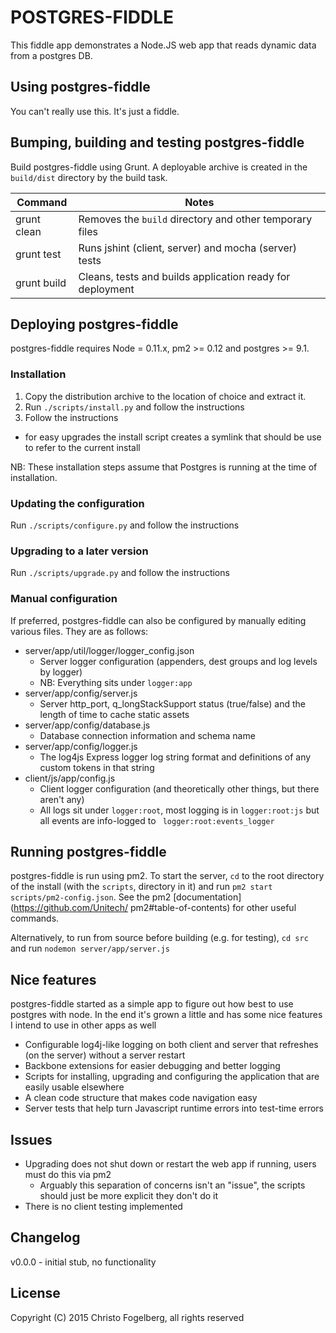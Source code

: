 # POSTGRES-FIDDLE

This fiddle app demonstrates a Node.JS web app that reads dynamic data from a postgres DB.

## Using postgres-fiddle

You can't really use this. It's just a fiddle.

## Bumping, building and testing postgres-fiddle

Build postgres-fiddle using Grunt. A deployable archive is created in the `build/dist`
directory by the build task.

Command                     | Notes
----------------------------|---------------------------------------------------------------------
grunt clean                 | Removes the `build` directory and other temporary files
grunt test                  | Runs jshint (client, server) and mocha (server) tests
grunt build                 | Cleans, tests and builds application ready for deployment

## Deploying postgres-fiddle

postgres-fiddle requires Node = 0.11.x, pm2 >= 0.12 and postgres >= 9.1.

### Installation

1. Copy the distribution archive to the location of choice and extract it.
2. Run `./scripts/install.py` and follow the instructions
3. Follow the instructions
  - for easy upgrades the install script creates a symlink that should be use to refer to the current install

NB: These installation steps assume that Postgres is running at the time of installation.

### Updating the configuration

Run `./scripts/configure.py` and follow the instructions

### Upgrading to a later version

Run `./scripts/upgrade.py` and follow the instructions

### Manual configuration

If preferred, postgres-fiddle can also be configured by manually editing various files. They are as follows:

- server/app/util/logger/logger_config.json
  - Server logger configuration (appenders, dest groups and log levels by logger)
  - NB: Everything sits under `logger:app`
- server/app/config/server.js
  - Server http_port, q_longStackSupport status (true/false) and the length of time to cache static assets
- server/app/config/database.js
  - Database connection information and schema name
- server/app/config/logger.js
  - The log4js Express logger log string format and definitions of any custom tokens in that string
- client/js/app/config.js
  - Client logger configuration (and theoretically other things, but there aren't any)
  - All logs sit under `logger:root`, most logging is in `logger:root:js` but all events are info-logged to `
    logger:root:events_logger`

## Running postgres-fiddle

postgres-fiddle is run using pm2. To start the server, `cd` to the root directory of the install (with the `scripts`,
directory in it) and run `pm2 start scripts/pm2-config.json`. See the pm2 [documentation](https://github.com/Unitech/
pm2#table-of-contents) for other useful commands.

Alternatively, to run from source before building (e.g. for testing), `cd src` and run `nodemon server/app/server.js`

## Nice features

postgres-fiddle started as a simple app to figure out how best to use postgres with node. In the end it's grown a
little and has some nice features I intend to use in other apps as well

- Configurable log4j-like logging on both client and server that refreshes (on the server) without a server restart
- Backbone extensions for easier debugging and better logging
- Scripts for installing, upgrading and configuring the application that are easily usable elsewhere
- A clean code structure that makes code navigation easy
- Server tests that help turn Javascript runtime errors into test-time errors

## Issues

- Upgrading does not shut down or restart the web app if running, users must do this via pm2
  - Arguably this separation of concerns isn't an "issue", the scripts should just be more explicit they don't do it
- There is no client testing implemented

## Changelog

v0.0.0 - initial stub, no functionality

## License

Copyright (C) 2015 Christo Fogelberg, all rights reserved

